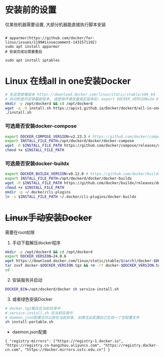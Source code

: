 # 安装前的设置
仅某些机器需要设置, 大部分机器能直接执行脚本安装
```shell

# apparmor(https://github.com/docker/for-linux/issues/1199#issuecomment-1431571192)
sudo apt install apparmor
# 安装完成后需要重启

sudo apt install iptables
```

# Linux 在线all in one安装Docker
```bash
# 在这里查看版本 https://download.docker.com/linux/static/stable/x86_64
# 自动检查并安装最新版本, 或使用环境变量指定版本如: export DOCKER_VERSION=24.0.6
mkdir -p /opt/dockerd && cd /opt/dockerd
wget -q -O install.sh https://apiv1.github.io/Docker/dockerd/all-in-one.sh && chmod +x install.sh
./install.sh
```

### 可选是否安装docker-compose
```bash
export DOCKER_COMPOSE_VERSION=v2.23.3 # https://github.com/docker/compose/releases/latest
export INSTALL_FILE_PATH=/opt/dockerd/docker/docker-compose
wget -O $INSTALL_FILE_PATH https://github.com/docker/compose/releases/download/$DOCKER_COMPOSE_VERSION/docker-compose-linux-$(arch)
chmod +x $INSTALL_FILE_PATH
```

### 可选是否安装docker-buildx
```bash
export DOCKER_BUILDX_VERSION=v0.12.0 # https://github.com/docker/buildx/releases
export INSTALL_FILE_PATH=/opt/dockerd/docker/docker-buildx
wget -O $INSTALL_FILE_PATH https://github.com/docker/buildx/releases/download/$DOCKER_BUILDX_VERSION/buildx-$DOCKER_BUILDX_VERSION.linux-$(arch)
chmod +x $INSTALL_FILE_PATH
mkdir -p ~/.docker/cli-plugins
ln -s $INSTALL_FILE_PATH ~/.docker/cli-plugins/docker-buildx
```

# ~~Linux手动安装Docker~~

需要在root权限

1. 手动下载解压docker程序
```bash
mkdir -p /opt/dockerd && cd /opt/dockerd
export DOCKER_VERSION=24.0.6
wget https://download.docker.com/linux/static/stable/$(arch)/docker-$DOCKER_VERSION.tgz
tar zxvf docker-$DOCKER_VERSION.tgz && rm -rf docker-$DOCKER_VERSION.tgz
cd -
```

2. 安装服务并启动
```bash
DOCKER_BIN=/opt/dockerd/docker sh service-install.sh
```

3. 或者绿色安装Docker
```bash
# docker.tgz解压在当前目录中
# service-install.sh 在当前目录中
# daemon.json配置也可以放在当前目录, 如果无此配置自己生成一个空配置文件
sh install-portable.sh
```

* daemon.json配置
```
{ "registry-mirrors": ["https://registry-1.docker.io", "https://registry.cn-hangzhou.aliyuncs.com", "https://registry.docker-cn.com", "https://docker.mirrors.ustc.edu.cn"] }
```